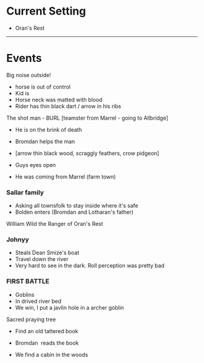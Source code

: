 # Current Setting
- Oran's Rest
---

# Events
Big noise outside!

-   horse is out of control
-   Kid is
-   Horse neck was matted with blood
-   Rider has thin black dart / arrow in his ribs

The shot man - BURL [teamster from Marrel - going to Allbridge]

-   He is on the brink of death
-   Bromdan helps the man
-   [arrow thin black wood, scraggly feathers, crow pidgeon]
-   Guys eyes open

-   He was coming from Marrel (farm town)

### Sallar family
-   Asking all townsfolk to stay inside where it's safe
-   Bolden enters (Bromdan and Lotharan's father)

William Wild the Ranger of Oran's Rest

### Johnyy
-   Steals Dean Smize's boat
-   Travel down the river
-   Very hard to see in the dark. Roll perception was pretty bad

### FIRST BATTLE
-   Goblins
-   In drived river bed
-   We win, I put a javlin hole in a archer goblin

Sacred praying tree
-   Find an old tattered book

-   Bromdan  reads the book

-   We find a cabin in the woods